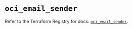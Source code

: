 # `oci_email_sender`

Refer to the Terraform Registry for docs: [`oci_email_sender`](https://registry.terraform.io/providers/oracle/oci/7.19.0/docs/resources/email_sender).

